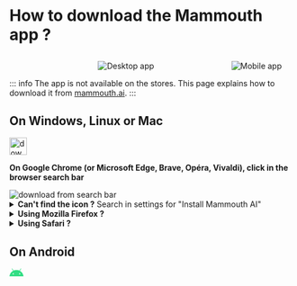 # How to download the Mammouth app ?

##

<div style="display: flex; margin: 10px;">
    <div class="desktop-only" style="flex: 1; text-align: center; margin-left: 10px;">
        <img src="/docs/how-to-download-the-mammouth-app/desktop_app.png" alt="Desktop app" style="max-width: 100%; max-height: 250px; object-fit: contain;">
    </div>
    <div style="flex: 1, text-align: center; margin-right: 10px;">
        <img src="/docs/how-to-download-the-mammouth-app/mobile_app.png" alt="Mobile app" style="max-width: 100%; max-height: 250px; object-fit: contain;">
    </div>
</div>

::: info
The app is not available on the stores. This page explains how to download it from [mammouth.ai](http://mammouth.ai).
:::

<!-- Desktop Instructions -->
<div class="desktop-only">

## On Windows, Linux or Mac

<img src="/docs/how-to-download-the-mammouth-app/linux_windows_ios.png" alt="download from search bar" style="height: 31px" />

**On Google Chrome (or Microsoft Edge, Brave, Opéra, Vivaldi), click in the browser search bar**

<img src="/docs/how-to-download-the-mammouth-app/download_from_search_bar_EN.png" alt="download from search bar" style="max-width: 450px">

<details>
<summary><strong>Can't find the icon ?</strong> Search in settings for "Install Mammouth AI"</summary>
<img src="/docs/how-to-download-the-mammouth-app/download_mammouth_desktop_app_EN.png" alt="download mammouth desktop app" style="max-height: 850px" >
</details>
<details>
<summary><strong>Using Mozilla Firefox ? </strong></summary> Unfortunately, Firefox doesn't support the Mammouth app. You'll need to open another browser to install Mammouth.
</details>
<details>
<summary><strong>Using Safari ?</strong></summary> Safari requires two extra steps : <strong>click on the share icon and then on "Add to dock".</strong> <br/> <br/>

<img src="/docs/how-to-download-the-mammouth-app/Safari_MacOS_EN_1_underlined.png" alt="download mammouth desktop app on Safari" style="max-height: 500px" >

💡 Even though Safari uses the shortcut install flow, you’re actually installing the same full-featured app as you would on other browsers.

</details>
</div>

## On Android

<div style="width: 25px; height: 100%;">

<svg xmlns="http://www.w3.org/2000/svg" viewBox="0,0,264.583,230.948">
 <metadata/>
 <g transform="translate(-66.97 -261.92)">
  <path d="m263.837 306.59 21.9331-37.9944c1.2377-2.12998.48933-4.83565-1.61189-6.07335-2.1012-1.23768-4.83565-.5181-6.04456 1.61189l-22.221 38.4837c-16.9536-7.74281-36.0371-12.0604-56.5599-12.0604-20.5227 0-39.6063 4.31754-56.5599 12.0604l-22.221-38.4837c-1.2377-2.12999-3.94336-2.84957-6.07335-1.61189-2.13 1.2377-2.84959 3.94337-1.61189 6.07335l21.9331 37.9944c-37.8217 20.494-63.4392 58.7762-67.6703 103.592h264.407c-4.2312-44.8161-29.8487-83.0984-67.6991-103.592zm-125.209 66.4614c-6.13092 0-11.0817-4.97957-11.0817-11.0817 0-6.13093 4.97957-11.0817 11.0817-11.0817 6.13092 0 11.0817 4.97956 11.0817 11.0817.0289 6.10212-4.95079 11.0817-11.0817 11.0817zm121.381 0c-6.13091 0-11.0817-4.97957-11.0817-11.0817 0-6.13093 4.97958-11.0817 11.0817-11.0817 6.13093 0 11.0817 4.97956 11.0817 11.0817.0288 6.10212-4.95077 11.0817-11.0817 11.0817z" fill="#32de84" stroke-width=".288"/>
 </g>
</svg>
</div>

**Open the sidebar menu from https://mammouth.ai/app/a/default**

<img src="/docs/how-to-download-the-mammouth-app/download_from_sidebar_EN.png" alt="add app on android" style="max-width: 100%; max-height: 360px" >

<details>
<summary>You don't see the <i>Install app</i> button ?</summary>

There is another way: open settings, then select "Add to Home screen", then "Install app"

<img src="/docs/how-to-download-the-mammouth-app/tuto_android_EN.png" alt="add app on android full path" style="max-height: 500px" >

🦊 If you are using Firefox, you will need to use another browser like Google Chrome, Microsoft Edge, Brave, Opéra or Vivaldi to install the app.

</details>

## On iPhone

<div style="width: 25px; height: 100%; display: inline-block;"> 
    <svg xmlns="http://www.w3.org/2000/svg" viewBox="0 0 814 1000">
    <path d="M788.1 340.9c-5.8 4.5-108.2 62.2-108.2 190.5 0 148.4 130.3 200.9 134.2 202.2-.6 3.2-20.7 71.9-68.7 141.9-42.8 61.6-87.5 123.1-155.5 123.1s-85.5-39.5-164-39.5c-76.5 0-103.7 40.8-165.9 40.8s-105.6-57-155.5-127C46.7 790.7 0 663 0 541.8c0-194.4 126.4-297.5 250.8-297.5 66.1 0 121.2 43.4 162.7 43.4 39.5 0 101.1-46 176.3-46 28.5 0 130.9 2.6 198.3 99.2zm-234-181.5c31.1-36.9 53.1-88.1 53.1-139.3 0-7.1-.6-14.3-1.9-20.1-50.6 1.9-110.8 33.7-147.1 75.8-28.5 32.4-55.1 83.6-55.1 135.5 0 7.8 1.3 15.6 1.9 18.1 3.2.6 8.4 1.3 13.6 1.3 45.4 0 102.5-30.4 135.5-71.3z"/>
    </svg>
</div>

You can use Safari or Chrome. Then:

<img src="/docs/how-to-download-the-mammouth-app/tuto_iphone_EN.png" alt="iOS download instructions">

<style>
    @media (max-width: 768px) {
        .desktop-only {
            display: none;
        }
    }
</style>

💡 Even though iOS uses the shortcut install flow, you’re actually installing the same full-featured app as you would on other devices.
